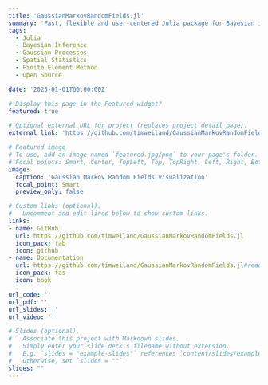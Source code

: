 ```yaml
---
title: 'GaussianMarkovRandomFields.jl'
summary: 'Fast, flexible and user-centered Julia package for Bayesian inference with sparse Gaussians'
tags:
  - Julia
  - Bayesian Inference
  - Gaussian Processes
  - Spatial Statistics
  - Finite Element Method
  - Open Source

date: '2025-01-01T00:00:00Z'

# Display this page in the Featured widget?
featured: true

# Optional external URL for project (replaces project detail page).
external_link: 'https://github.com/timweiland/GaussianMarkovRandomFields.jl'

# Featured image
# To use, add an image named `featured.jpg/png` to your page's folder.
# Focal points: Smart, Center, TopLeft, Top, TopRight, Left, Right, BottomLeft, Bottom, BottomRight.
image:
  caption: 'Gaussian Markov Random Fields visualization'
  focal_point: Smart
  preview_only: false

# Custom links (optional).
#   Uncomment and edit lines below to show custom links.
links:
- name: GitHub
  url: https://github.com/timweiland/GaussianMarkovRandomFields.jl
  icon_pack: fab
  icon: github
- name: Documentation
  url: https://github.com/timweiland/GaussianMarkovRandomFields.jl#readme
  icon_pack: fas
  icon: book

url_code: ''
url_pdf: ''
url_slides: ''
url_video: ''

# Slides (optional).
#   Associate this project with Markdown slides.
#   Simply enter your slide deck's filename without extension.
#   E.g. `slides = "example-slides"` references `content/slides/example-slides.md`.
#   Otherwise, set `slides = ""`.
slides: ""
---
```


